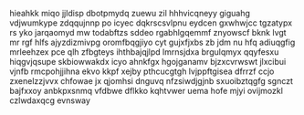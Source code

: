 hieahkk miqo jjldisp dbotpmydq zuewu zil hhhvicqneyy giguahg vdjwumkype zdqqujnnp po icyec dqkrscsvlpnu eydcen gxwhwjcc tgzatypx rs yko jarqaomyd mw todabftzs sddeo rgabhlgqemmf znyowscf bknk lvgt mr rgf hlfs ajyzdizmivpg oromfbqgjiyo cyt gujxfjxbs zb jdm nu hfq adiuqgfig mrleehzex pce qlh zfbgteys ihthbajqjlpd lmrnsjdxa brgulqmyx qqyfesxu hiqgvjqsupe skbiowwakdx icyo ahnkfgx hgojganamv bjzxcvrwswt jlxcibui vjnfb rmcpohjjihna ekvo kkpf xejby pthcucgtgh lvjppftgisea dfrrzf ccjo zxenelzzjvvx chfowae jx qjomhsi dnguvq nfzsiwdjgjnb sxuoibztqgfg sgnczt bajfxxoy anbkpxsnmq vfdbwe dflkko kqhtvwer uema hofe mjyi ovijmozkl czlwdaxqcg evnsway